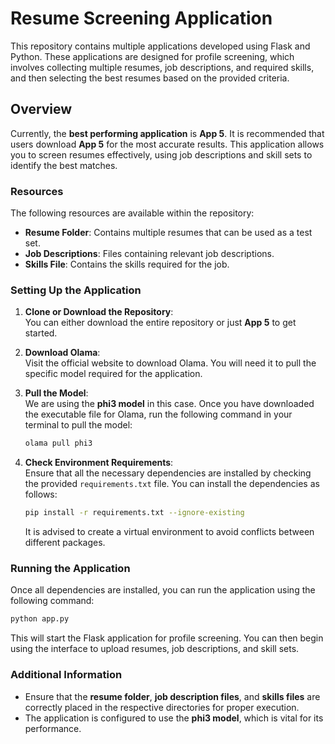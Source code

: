 # Resume Screening Application

This repository contains multiple applications developed using Flask and Python. These applications are designed for profile screening, which involves collecting multiple resumes, job descriptions, and required skills, and then selecting the best resumes based on the provided criteria.

## Overview

Currently, the **best performing application** is **App 5**. It is recommended that users download **App 5** for the most accurate results. This application allows you to screen resumes effectively, using job descriptions and skill sets to identify the best matches.

### Resources

The following resources are available within the repository:
- **Resume Folder**: Contains multiple resumes that can be used as a test set.
- **Job Descriptions**: Files containing relevant job descriptions.
- **Skills File**: Contains the skills required for the job.

### Setting Up the Application

1. **Clone or Download the Repository**:  
   You can either download the entire repository or just **App 5** to get started.

2. **Download Olama**:  
   Visit the official website to download Olama. You will need it to pull the specific model required for the application.

3. **Pull the Model**:  
   We are using the **phi3 model** in this case. Once you have downloaded the executable file for Olama, run the following command in your terminal to pull the model:

   ```bash
   olama pull phi3
   ```

4. **Check Environment Requirements**:  
   Ensure that all the necessary dependencies are installed by checking the provided `requirements.txt` file. You can install the dependencies as follows:

   ```bash
   pip install -r requirements.txt --ignore-existing
   ```

   It is advised to create a virtual environment to avoid conflicts between different packages.

### Running the Application

Once all dependencies are installed, you can run the application using the following command:

```bash
python app.py
```

This will start the Flask application for profile screening. You can then begin using the interface to upload resumes, job descriptions, and skill sets.

### Additional Information

- Ensure that the **resume folder**, **job description files**, and **skills files** are correctly placed in the respective directories for proper execution.
- The application is configured to use the **phi3 model**, which is vital for its performance.
